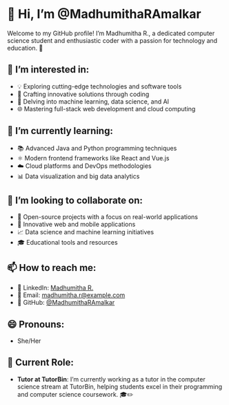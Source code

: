 # 👋 **Hi, I’m @MadhumithaRAmalkar**

Welcome to my GitHub profile! I’m Madhumitha R., a dedicated computer science student and enthusiastic coder with a passion for technology and education. 🌟

## 👀 **I’m interested in:**
- 💡 Exploring cutting-edge technologies and software tools
- 🚀 Crafting innovative solutions through coding
- 🤖 Delving into machine learning, data science, and AI
- 🌐 Mastering full-stack web development and cloud computing

## 🌱 **I’m currently learning:**
- 📚 Advanced Java and Python programming techniques
- ⚛️ Modern frontend frameworks like React and Vue.js
- ☁️ Cloud platforms and DevOps methodologies
- 📊 Data visualization and big data analytics

## 💞 **I’m looking to collaborate on:**
- 🤝 Open-source projects with a focus on real-world applications
- 📱 Innovative web and mobile applications
- 📈 Data science and machine learning initiatives
- 🎓 Educational tools and resources

## 📫 **How to reach me:**
- 🔗 LinkedIn: [Madhumitha R.](https://www.linkedin.com/in/madhumitha-r-123456789/)
- 📧 Email: madhumitha.r@example.com
- 🐙 GitHub: [@MadhumithaRAmalkar](https://github.com/MadhumithaRAmalkar)

## 😄 **Pronouns:**
- She/Her

## 💼 **Current Role:**
- **Tutor at TutorBin**: I’m currently working as a tutor in the computer science stream at TutorBin, helping students excel in their programming and computer science coursework. 🎓✏️
